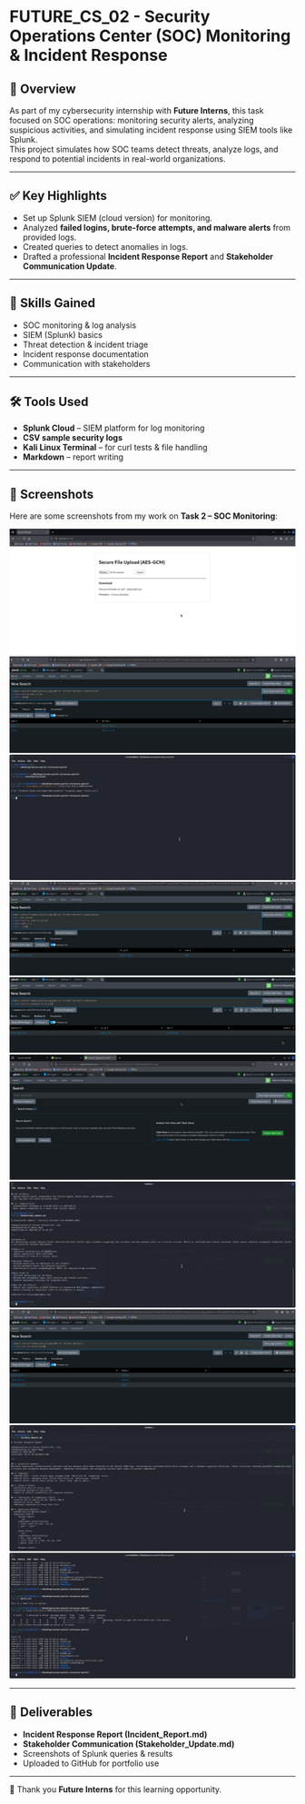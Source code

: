 # FUTURE_CS_02 - Security Operations Center (SOC) Monitoring & Incident Response

## 📖 Overview
As part of my cybersecurity internship with **Future Interns**, this task focused on SOC operations: monitoring security alerts, analyzing suspicious activities, and simulating incident response using SIEM tools like Splunk.  
This project simulates how SOC teams detect threats, analyze logs, and respond to potential incidents in real-world organizations.

---

## ✅ Key Highlights
- Set up Splunk SIEM (cloud version) for monitoring.  
- Analyzed **failed logins, brute-force attempts, and malware alerts** from provided logs.  
- Created queries to detect anomalies in logs.  
- Drafted a professional **Incident Response Report** and **Stakeholder Communication Update**.  

---

## 🎯 Skills Gained
- SOC monitoring & log analysis  
- SIEM (Splunk) basics  
- Threat detection & incident triage  
- Incident response documentation  
- Communication with stakeholders  

---

## 🛠️ Tools Used
- **Splunk Cloud** – SIEM platform for log monitoring  
- **CSV sample security logs**  
- **Kali Linux Terminal** – for curl tests & file handling  
- **Markdown** – report writing  

---

## 📸 Screenshots

Here are some screenshots from my work on **Task 2 – SOC Monitoring**:

![AES Portal](screenshots/project-2%20%3D%20AES%20portal%20task.png)  
![Failed Logins](screenshots/project-2%20%3D%20failed%20logins%20by%20user.png)  
![JSON Log](screenshots/project-2%20%3DJSON.png)  
![Brute Force](screenshots/project-2%20brbrute%20force.png)  
![Malware Alert](screenshots/project-2%20malware%20alert.png)  
![Splunk Dashboard](screenshots/project-2%20splunk%20dashboard.png)  
![Stakeholder Update](screenshots/project-2%20stakeholder.png)  
![Count by Actions](screenshots/project-2%3D%20count%20by%20actions.png)  
![Incident Report](screenshots/project-2%20incident%20report.png)  
![Hello.txt Test](screenshots/project-2%3D%20hello.txt.png)  

---

## 📝 Deliverables
- **Incident Response Report (Incident_Report.md)**  
- **Stakeholder Communication (Stakeholder_Update.md)**  
- Screenshots of Splunk queries & results  
- Uploaded to GitHub for portfolio use  

---

🔗 Thank you **Future Interns** for this learning opportunity.



